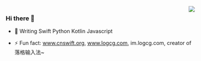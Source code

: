 <img align="right" src="https://github-readme-stats.vercel.app/api?username=r0uter&show_icons=true&icon_color=fcb827&text_color=718096&bg_color=ffffff&hide_title=true" />

### Hi there 👋

<!--
**R0uter/R0uter** is a ✨ _special_ ✨ repository because its `README.md` (this file) appears on your GitHub profile.
-->

- 📝 Writing Swift Python Kotlin Javascript

- ⚡ Fun fact: www.cnswift.org, www.logcg.com, im.logcg.com, creator of 落格输入法~

